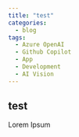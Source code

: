 ```yaml
---
title: "test"
categories:
  - blog
tags:
  - Azure OpenAI
  - Github Copilot
  - App
  - Development
  - AI Vision
---
```


## test
Lorem Ipsum